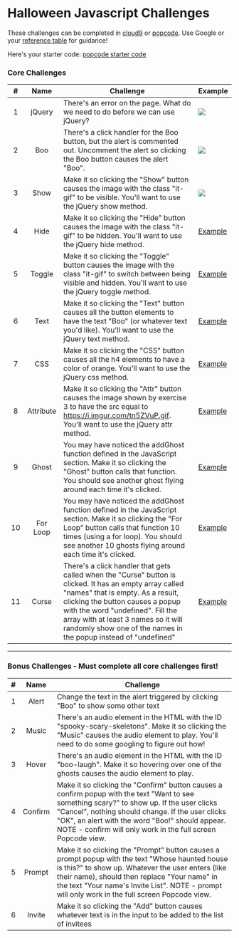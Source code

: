 # Halloween Javascript Challenges


These challenges can be completed in [cloud9](https://c9.io/) or [popcode](https://popcode.org). Use Google or your [reference table](https://github.com/ScriptEdcurriculum/curriculum2016/blob/master/resources/ScriptEdReferenceTable2016.pdf) for guidance!

Here's your starter code: [popcode starter code](https://popcode.org/?snapshot=0fd03fb6-dc2d-4677-b5dd-646f4fb5a0cc)

### Core Challenges
| #  | Name | Challenge | Example |
|:-------:|:-------:|------|------|
| 1 | jQuery | There's an error on the page.  What do we need to do before we can use jQuery? | <img src="https://i.imgur.com/NIC0HKc.png">
| 2 | Boo | There's a click handler for the Boo button, but the alert is commented out.  Uncomment the alert so clicking the Boo button causes the alert "Boo". | <img src="https://i.imgur.com/ipTkLde.gif"> |
| 3 | Show | Make it so clicking the "Show" button causes the image with the class "it-gif" to be visible.  You'll want to use the jQuery show method. |  <img src="https://i.imgur.com/Ngt61zN.gif"> |
| 4 | Hide |Make it so clicking the "Hide" button causes the image with the class "it-gif" to be hidden.  You'll want to use the jQuery hide method.  | <a href="https://i.imgur.com/svzHpWw">Example</a> |
| 5 | Toggle | Make it so clicking the "Toggle" button causes the image with the class "it-gif" to switch between being visible and hidden.  You'll want to use the jQuery toggle method. | <a href="https://i.imgur.com/2SXjudT">Example</a> |
| 6 | Text | Make it so clicking the "Text" button causes all the button elements to have the text "Boo" (or whatever text you'd like).  You'll want to use the jQuery text method. | <a href="https://i.imgur.com/RIkwoKt">Example</a> |
| 7 | CSS | Make it so clicking the "CSS" button causes all the h4 elements to have a color of orange.  You'll want to use the jQuery css method. | <a href="https://i.imgur.com/a/rQLAG">Example</a> |
| 8 | Attribute | Make it so clicking the "Attr" button causes the image shown by exercise 3 to have the src equal to https://i.imgur.com/tn5ZVuP.gif.  You'll want to use the jQuery attr method. | <a href="https://i.imgur.com/7kyq4DE">Example</a> |
| 9 | Ghost | You may have noticed the addGhost function defined in the JavaScript section. Make it so clicking the "Ghost" button calls that function.  You should see another ghost flying around each time it's clicked. | <a href="https://i.imgur.com/1La9ebi">Example</a> |
| 10 | For Loop | You may have noticed the addGhost function defined in the JavaScript section. Make it so clicking the "For Loop" button calls that function 10 times (using a for loop).  You should see another 10 ghosts flying around each time it's clicked. | <a href="https://i.imgur.com/W1zJkxV">Example</a> |
| 11 | Curse | There's a click handler that gets called when the "Curse" button is clicked.  It has an empty array called "names" that is empty.  As a result, clicking the button causes a popup with the word "undefined".  Fill the array with at least 3 names so it will randomly show one of the names in the popup instead of "undefined" | <a href="https://i.imgur.com/Gp8iMxI">Example</a> |

---

### Bonus Challenges - Must complete all core challenges first!

| # | Name | Challenge |
|:-------:|:-------:|------|
| 1 | Alert | Change the text in the alert triggered by clicking "Boo" to show some other text |
| 2 | Music | There's an audio element in the HTML with the ID "spooky-scary-skeletons".  Make it so clicking the "Music" causes the audio element to play.  You'll need to do some googling to figure out how! |
| 3 | Hover | There's an audio element in the HTML with the ID "boo-laugh".  Make it so hovering over one of the ghosts causes the audio element to play. |
| 4 | Confirm | Make it so clicking the "Confirm" button causes a confirm popup with the text "Want to see something scary?" to show up.  If the user clicks "Cancel", nothing should change. If the user clicks "OK", an alert with the word "Boo!" should appear.  NOTE - confirm will only work in the full screen Popcode view. |
| 5 | Prompt | Make it so clicking the "Prompt" button causes a prompt popup with the text "Whose haunted house is this?" to show up.  Whatever the user enters (like their name), should then replace "Your name" in the text "Your name's Invite List". NOTE - prompt will only work in the full screen Popcode view. |
| 6 | Invite | Make it so clicking the "Add" button causes whatever text is in the input to be added to the list of invitees |



